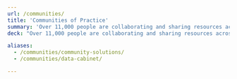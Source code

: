 ```yaml
---
url: /communities/
title: 'Communities of Practice'
summary: 'Over 11,000 people are collaborating and sharing resources across government to solve problems and serve as a catalyst for change in government.'
deck: "Over 11,000 people are collaborating and sharing resources across government to solve problems and serve as a catalyst for change in government."

aliases:
  - /communities/community-solutions/
  - /communities/data-cabinet/

---
```

